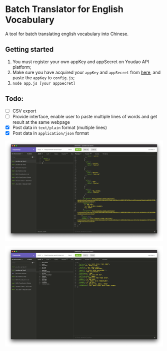 # Batch Translator for English Vocabulary

A tool for batch translating english vocabulary into Chinese. 

## Getting started

1. You must register your own appKey and appSecret on Youdao API platform;
2. Make sure you have acquired your `appKey` and `appSecret` from [here](https://ai.youdao.com/product-fanyi-text.s), and paste the `appKey` to `config.js`;
2. `node app.js [your appSecret]`

## Todo:

- [ ] CSV export
- [ ] Provide interface, enable user to paste multiple lines of words and get result at the same webpage
- [x] Post data in `text/plain` format (multiple lines)
- [x] Post data in `application/json` format

![](./public/assets/json.png)

![](./public/assets/text.png)